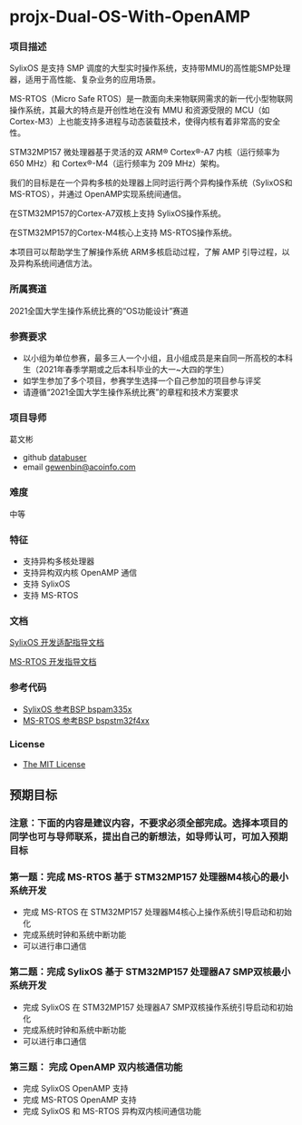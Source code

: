 # projx-Dual-OS-With-OpenAMP  
### 项目描述

SylixOS 是支持 SMP 调度的大型实时操作系统，支持带MMU的高性能SMP处理器，适用于高性能、复杂业务的应用场景。  

MS-RTOS（Micro Safe RTOS）是一款面向未来物联网需求的新一代小型物联网操作系统，其最大的特点是开创性地在没有 MMU 和资源受限的 MCU（如Cortex-M3）上也能支持多进程与动态装载技术，使得内核有着非常高的安全性。

STM32MP157 微处理器基于灵活的双 ARM® Cortex®-A7 内核（运行频率为 650 MHz）和 Cortex®-M4（运行频率为 209 MHz）架构。

我们的目标是在一个异构多核的处理器上同时运行两个异构操作系统（SylixOS和MS-RTOS），并通过 OpenAMP实现系统间通信。 

在STM32MP157的Cortex-A7双核上支持 SylixOS操作系统。  

在STM32MP157的Cortex-M4核心上支持 MS-RTOS操作系统。

本项目可以帮助学生了解操作系统 ARM多核启动过程，了解 AMP 引导过程，以及异构系统间通信方法。

### 所属赛道

2021全国大学生操作系统比赛的“OS功能设计”赛道

### 参赛要求

- 以小组为单位参赛，最多三人一个小组，且小组成员是来自同一所高校的本科生（2021年春季学期或之后本科毕业的大一~大四的学生）
- 如学生参加了多个项目，参赛学生选择一个自己参加的项目参与评奖
- 请遵循“2021全国大学生操作系统比赛”的章程和技术方案要求

### 项目导师

葛文彬

* github [databuser](https://github.com/databuser)
* email  gewenbin@acoinfo.com

### 难度

中等

### 特征

- 支持异构多核处理器
- 支持异构双内核 OpenAMP 通信
- 支持 SylixOS 
- 支持 MS-RTOS

### 文档

[SylixOS 开发适配指导文档](https://github.com/acoinfo/sylixos_oscomp_2021/tree/master/Dual-OS-OpenAMP)  

[MS-RTOS 开发指导文档](http://docs.edgeros.com/ms-rtos/IOTPI/QUICK_START.html?from=singlemessage)

### 参考代码
* [SylixOS 参考BSP bspam335x](http://git.sylixos.com/cgit/cgit.cgi/bspam335x.git/)
* [MS-RTOS 参考BSP bspstm32f4xx](https://github.com/ms-rtos/bspstm32f4xx)

### License

*  [The MIT License](https://opensource.org/licenses/MIT)

## 预期目标

### 注意：下面的内容是建议内容，不要求必须全部完成。选择本项目的同学也可与导师联系，提出自己的新想法，如导师认可，可加入预期目标

### 第一题：完成 MS-RTOS 基于 STM32MP157 处理器M4核心的最小系统开发

* 完成 MS-RTOS 在 STM32MP157 处理器M4核心上操作系统引导启动和初始化
* 完成系统时钟和系统中断功能
* 可以进行串口通信

### 第二题：完成 SylixOS 基于 STM32MP157 处理器A7 SMP双核最小系统开发

* 完成 SylixOS 在 STM32MP157 处理器A7 SMP双核操作系统引导启动和初始化
* 完成系统时钟和系统中断功能
* 可以进行串口通信

### 第三题： 完成 OpenAMP 双内核通信功能

* 完成 SylixOS OpenAMP 支持
* 完成 MS-RTOS OpenAMP 支持
* 完成 SylixOS 和 MS-RTOS 异构双内核间通信功能

  
